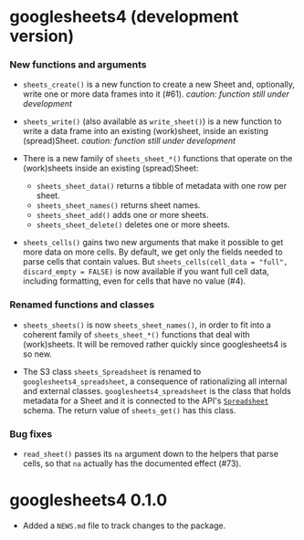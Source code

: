 # googlesheets4 (development version)

### New functions and arguments

* `sheets_create()` is a new function to create a new Sheet and, optionally, write one or more data frames into it (#61). *caution: function still under development*

* `sheets_write()` (also available as `write_sheet()`) is a new function to write a data frame into an existing (work)sheet, inside an existing (spread)Sheet.  *caution: function still under development*

* There is a new family of `sheets_sheet_*()` functions that operate on the
  (work)sheets inside an existing (spread)Sheet:
  
  - `sheets_sheet_data()` returns a tibble of metadata with one row per sheet.
  - `sheets_sheet_names()` returns sheet names.
  - `sheets_sheet_add()` adds one or more sheets.
  - `sheets_sheet_delete()` deletes one or more sheets.

* `sheets_cells()` gains two new arguments that make it possible to get more data on more cells. By default, we get only the fields needed to parse cells that contain values. But `sheets_cells(cell_data = "full", discard_empty = FALSE)` is now available if you want full cell data, including formatting, even for cells that have no value (#4).

### Renamed functions and classes

* `sheets_sheets()` is now `sheets_sheet_names()`, in order to fit into a coherent family of `sheets_sheet_*()` functions that deal with (work)sheets. It will be removed rather quickly since googlesheets4 is so new.

* The S3 class `sheets_Spreadsheet` is renamed to `googlesheets4_spreadsheet`, a consequence of rationalizing all internal and external classes. `googlesheets4_spreadsheet` is the class that holds metadata for a Sheet and it is connected to the API's [`Spreadsheet`](https://developers.google.com/sheets/api/reference/rest/v4/spreadsheets#resource:-spreadsheet) schema. The return value of `sheets_get()` has this class.

### Bug fixes

* `read_sheet()` passes its `na` argument down to the helpers that parse cells, so that `na` actually has the documented effect (#73).

# googlesheets4 0.1.0

* Added a `NEWS.md` file to track changes to the package.
